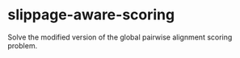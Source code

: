 # slippage-aware-scoring
Solve the modified version of the global pairwise alignment scoring problem.
